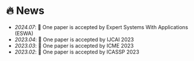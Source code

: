 # 🔥 News
- *2024.07*: 🎉 One paper is accepted by Expert Systems With Applications (ESWA)
- *2023.04*: 🎉 One paper is accepted by IJCAI 2023
- *2023.03*: 🎉 One paper is accepted by ICME 2023 
- *2023.02*: 🎉 One paper is accepted by ICASSP 2023